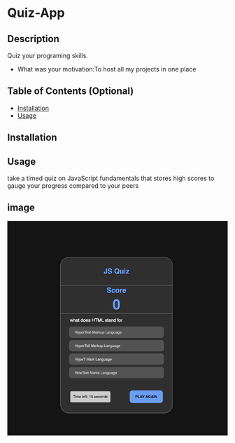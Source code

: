# Quiz-App

## Description

Quiz your programing skills.

- What was your motivation:To host all my projects in one place

## Table of Contents (Optional)

- [Installation](#installation)
- [Usage](#usage)

## Installation

## Usage

take a timed quiz on JavaScript fundamentals that stores high scores
to gauge your progress compared to your peers

## image

<img width="720" alt="screenshot" src="./images/Screen Shot.png">

